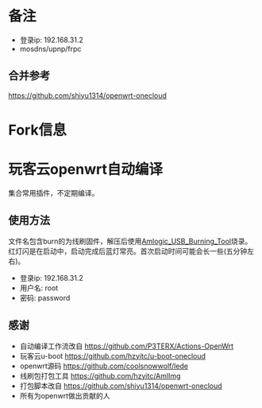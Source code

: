 # 备注
- 登录ip: 192.168.31.2
- mosdns/upnp/frpc

## 合并参考
https://github.com/shiyu1314/openwrt-onecloud
# Fork信息
# 玩客云openwrt自动编译

集合常用插件，不定期编译。

## 使用方法

文件名包含burn的为线刷固件，解压后使用[Amlogic_USB_Burning_Tool](https://androiddatahost.com/khfj4)烧录。\
红灯闪是在启动中，启动完成后蓝灯常亮。首次启动时间可能会长一些(五分钟左右)。

- 登录ip: 192.168.31.2
- 用户名: root
- 密码: password

## 感谢
- 自动编译工作流改自 https://github.com/P3TERX/Actions-OpenWrt
- 玩客云u-boot https://github.com/hzyitc/u-boot-onecloud
- openwrt源码 https://github.com/coolsnowwolf/lede
- 线刷包打包工具 https://github.com/hzyitc/AmlImg
- 打包脚本改自 https://github.com/shiyu1314/openwrt-onecloud
- 所有为openwrt做出贡献的人

